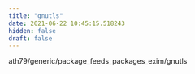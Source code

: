```yaml
---
title: "gnutls"
date: 2021-06-22 10:45:15.518243
hidden: false
draft: false
---
```


ath79/generic/package_feeds_packages_exim/gnutls

